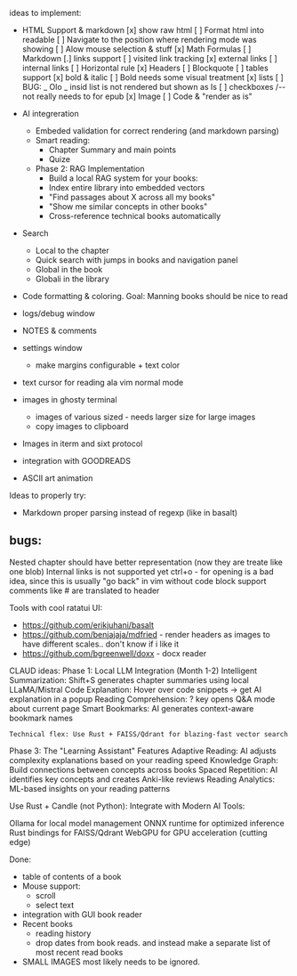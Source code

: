 ideas to implement:
 - HTML Support & markdown
     [x] show raw html
         [ ] Format html into readable
         [ ] Navigate to the position where rendering mode was showing
         [ ] Alow mouse selection & stuff
     [x] Math Formulas
     [ ] Markdown
         [.] links support 
             [ ] visited link tracking
             [x] external links
             [ ] internal links
         [ ] Horizontal rule
         [x] Headers
         [ ] Blockquote
         [ ] tables support
         [x] bold & italic 
           [ ] Bold needs some visual treatment
         [x] lists
            [ ] BUG: _ Olo _  insid list is not rendered but shown as Is
         [ ] checkboxes /-- not really needs to for epub
         [x] Image
         [ ] Code & "render as is"
 - AI integreration
     - Embeded validation for correct rendering (and markdown parsing) 
     - Smart reading: 
         - Chapter Summary and main points
         - Quize
     - Phase 2: RAG Implementation 
         - Build a local RAG system for your books:
         - Index entire library into embedded vectors
         - "Find passages about X across all my books"
         - "Show me similar concepts in other books"
         - Cross-reference technical books automatically
    
 - Search
     - Local to the chapter
     - Quick search with jumps in books and navigation panel
     - Global in the book
     - Globali in the library
 - Code formatting & coloring. Goal: Manning books should be nice to read
 - logs/debug window
 - NOTES & comments
 - settings window
     - make margins configurable + text color 
 - text cursor for reading ala vim normal mode

 - images in ghosty terminal
     - images of various sized - needs larger size for large images
     - copy images to clipboard
 - Images in iterm and sixt protocol
 - integration with GOODREADS
 - ASCII art animation

Ideas to properly try:
 - Markdown proper parsing instead of regexp (like in basalt)


bugs: 
---------------------
Nested chapter should have better representation (now they are treate like one blob) 
Internal links is not supported yet
ctrl+o - for opening is a bad idea, since this is usually "go back" in vim
without code block support comments like # are translated to header



Tools with cool ratatui UI: 
- https://github.com/erikjuhani/basalt
- https://github.com/benjajaja/mdfried  - render headers as images to have different scales.. don't know if i like it
- https://github.com/bgreenwell/doxx - docx reader



CLAUD ideas:
Phase 1: Local LLM Integration (Month 1-2)
    Intelligent Summarization: Shift+S generates chapter summaries using local LLaMA/Mistral
    Code Explanation: Hover over code snippets → get AI explanation in a popup
    Reading Comprehension: ? key opens Q&A mode about current page
    Smart Bookmarks: AI generates context-aware bookmark names


    Technical flex: Use Rust + FAISS/Qdrant for blazing-fast vector search

Phase 3: The "Learning Assistant" Features
    Adaptive Reading: AI adjusts complexity explanations based on your reading speed
    Knowledge Graph: Build connections between concepts across books
    Spaced Repetition: AI identifies key concepts and creates Anki-like reviews
    Reading Analytics: ML-based insights on your reading patterns

Use Rust + Candle (not Python):
Integrate with Modern AI Tools:

Ollama for local model management
ONNX runtime for optimized inference
Rust bindings for FAISS/Qdrant
WebGPU for GPU acceleration (cutting edge)

Done:
 - table of contents of a book
 - Mouse support: 
   - scroll
   - select text
 - integration with GUI book reader 
 - Recent books
     - reading history
     - drop dates from book reads. and instead make a separate list of most recent read books
 - SMALL IMAGES most likely needs to be ignored. 
